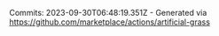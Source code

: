 Commits: 2023-09-30T06:48:19.351Z - Generated via https://github.com/marketplace/actions/artificial-grass
<br>
